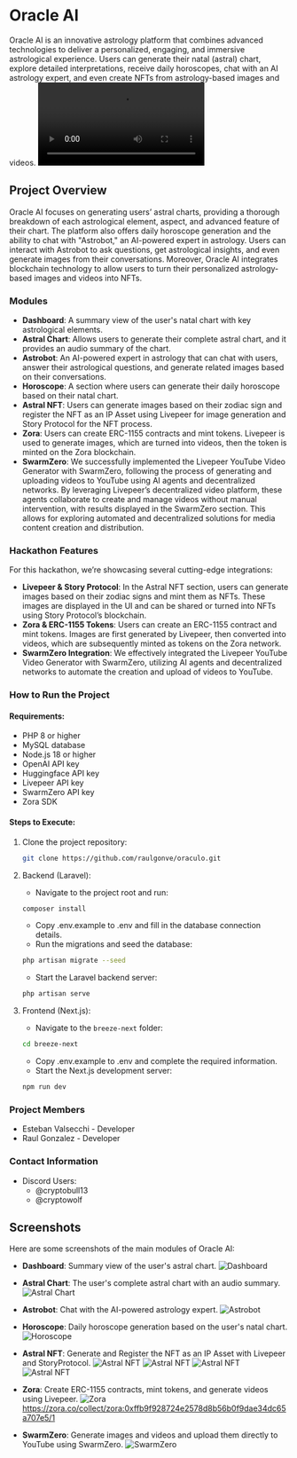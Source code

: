 # Oracle AI

Oracle AI is an innovative astrology platform that combines advanced technologies to deliver a personalized, engaging, and immersive astrological experience. Users can generate their natal (astral) chart, explore detailed interpretations, receive daily horoscopes, chat with an AI astrology expert, and even create NFTs from astrology-based images and videos.
![AI Video Generation](public/assets/screenshots/image-to-vide.mp4)

## Project Overview

Oracle AI focuses on generating users’ astral charts, providing a thorough breakdown of each astrological element, aspect, and advanced feature of their chart. The platform also offers daily horoscope generation and the ability to chat with "Astrobot," an AI-powered expert in astrology. Users can interact with Astrobot to ask questions, get astrological insights, and even generate images from their conversations. Moreover, Oracle AI integrates blockchain technology to allow users to turn their personalized astrology-based images and videos into NFTs.

### Modules

- **Dashboard**: A summary view of the user's natal chart with key astrological elements.
- **Astral Chart**: Allows users to generate their complete astral chart, and it provides an audio summary of the chart.
- **Astrobot**: An AI-powered expert in astrology that can chat with users, answer their astrological questions, and generate related images based on their conversations.
- **Horoscope**: A section where users can generate their daily horoscope based on their natal chart.
- **Astral NFT**: Users can generate images based on their zodiac sign and register the NFT as an IP Asset using Livepeer for image generation and Story Protocol for the NFT process.
- **Zora**: Users can create ERC-1155 contracts and mint tokens. Livepeer is used to generate images, which are turned into videos, then the token is minted on the Zora blockchain.
- **SwarmZero**: We successfully implemented the Livepeer YouTube Video Generator with SwarmZero, following the process of generating and uploading videos to YouTube using AI agents and decentralized networks. By leveraging Livepeer’s decentralized video platform, these agents collaborate to create and manage videos without manual intervention, with results displayed in the SwarmZero section. This allows for exploring automated and decentralized solutions for media content creation and distribution.

### Hackathon Features

For this hackathon, we’re showcasing several cutting-edge integrations:

- **Livepeer & Story Protocol**: In the Astral NFT section, users can generate images based on their zodiac signs and mint them as NFTs. These images are displayed in the UI and can be shared or turned into NFTs using Story Protocol’s blockchain.
- **Zora & ERC-1155 Tokens**: Users can create an ERC-1155 contract and mint tokens. Images are first generated by Livepeer, then converted into videos, which are subsequently minted as tokens on the Zora network.
- **SwarmZero Integration**: We effectively integrated the Livepeer YouTube Video Generator with SwarmZero, utilizing AI agents and decentralized networks to automate the creation and upload of videos to YouTube.  

### How to Run the Project

#### Requirements:
- PHP 8 or higher
- MySQL database
- Node.js 18 or higher
- OpenAI API key
- Huggingface API key
- Livepeer API key
- SwarmZero API key
- Zora SDK

#### Steps to Execute:

1. Clone the project repository:
   ```bash
   git clone https://github.com/raulgonve/oraculo.git
    ```

2. Backend (Laravel):
   - Navigate to the project root and run:
   ```bash
   composer install
   ```
   - Copy .env.example to .env and fill in the database connection details.
   - Run the migrations and seed the database:
   ```bash
   php artisan migrate --seed
   ```
   - Start the Laravel backend server:
   ```bash
   php artisan serve
   ```

3. Frontend (Next.js):
   - Navigate to the `breeze-next` folder:
   ```bash
   cd breeze-next
   ```
   - Copy .env.example to .env and complete the required information.
   - Start the Next.js development server:
   ```bash
   npm run dev
   ```

### Project Members
   - Esteban Valsecchi - Developer
   - Raul Gonzalez - Developer

### Contact Information
   - Discord Users:
     - @cryptobull13
     - @cryptowolf

## Screenshots

Here are some screenshots of the main modules of Oracle AI:

- **Dashboard**: Summary view of the user's astral chart.
  ![Dashboard](public/assets/screenshots/dashboard.png)

- **Astral Chart**: The user's complete astral chart with an audio summary.
  ![Astral Chart](public/assets/screenshots/astralchart.png)

- **Astrobot**: Chat with the AI-powered astrology expert.
  ![Astrobot](public/assets/screenshots/astrobot.png)

- **Horoscope**: Daily horoscope generation based on the user's natal chart.
  ![Horoscope](public/assets/screenshots/horoscope.png)

- **Astral NFT**: Generate and Register the NFT as an IP Asset with Livepeer and StoryProtocol.
  ![Astral NFT](public/assets/screenshots/nft.png)
  ![Astral NFT](public/assets/screenshots/sp1.png)
  ![Astral NFT](public/assets/screenshots/sp2.png)
  ![Astral NFT](public/assets/screenshots/sp3.png)
  

- **Zora**: Create ERC-1155 contracts, mint tokens, and generate videos using Livepeer.
  ![Zora](public/assets/screenshots/zora.png)
  https://zora.co/collect/zora:0xffb9f928724e2578d8b56b0f9dae34dc65a707e5/1

- **SwarmZero**: Generate images and videos and upload them directly to YouTube using SwarmZero.
  ![SwarmZero](public/assets/screenshots/swarmzero.png)
